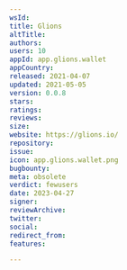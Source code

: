 ```yaml
---
wsId: 
title: Glions
altTitle: 
authors: 
users: 10
appId: app.glions.wallet
appCountry: 
released: 2021-04-07
updated: 2021-05-05
version: 0.0.8
stars: 
ratings: 
reviews: 
size: 
website: https://glions.io/
repository: 
issue: 
icon: app.glions.wallet.png
bugbounty: 
meta: obsolete
verdict: fewusers
date: 2023-04-27
signer: 
reviewArchive: 
twitter: 
social: 
redirect_from: 
features: 

---
```



